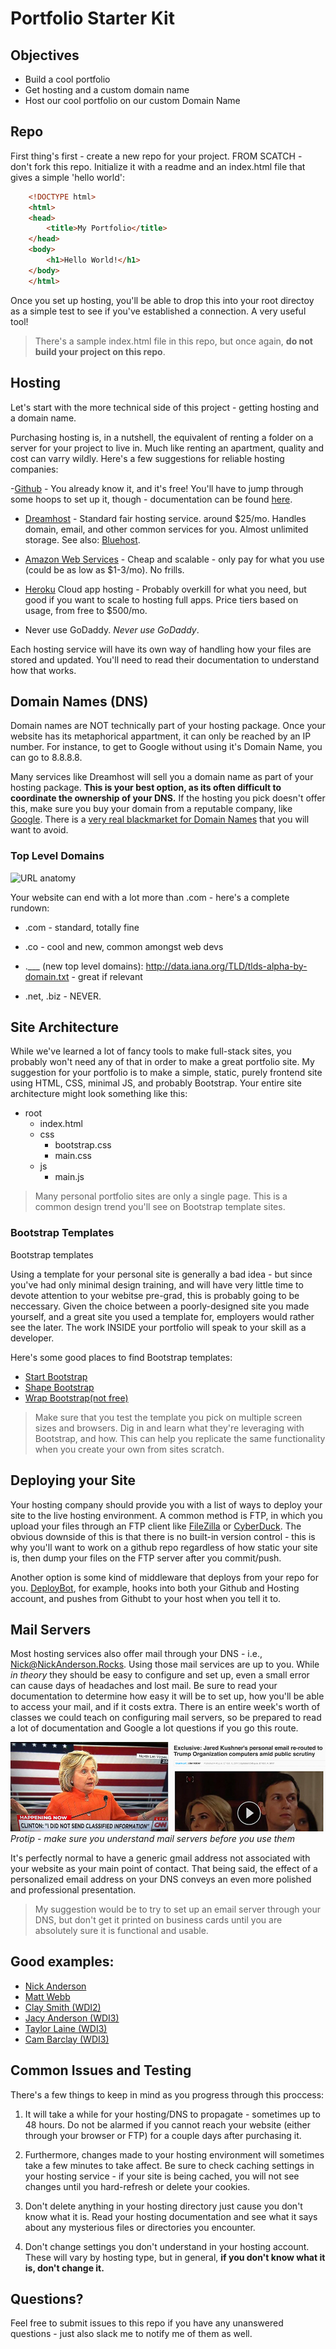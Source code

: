# Portfolio Starter Kit

## Objectives

- Build a cool portfolio
- Get hosting and a custom domain name
- Host our cool portfolio on our custom Domain Name

## Repo

First thing's first - create a new repo for your project. FROM SCATCH - don't fork this repo. Initialize it with a readme and an index.html file that gives a simple 'hello world':

```html
	<!DOCTYPE html>
	<html>
	<head>
		<title>My Portfolio</title>
	</head>
	<body>
		<h1>Hello World!</h1>
	</body>
	</html>
```

Once you set up hosting, you'll be able to drop this into your root directoy as a simple test to see if you've established a connection. A very useful tool!

> There's a sample index.html file in this repo, but once again, **do not build your project on this repo**.

## Hosting

Let's start with the more technical side of this project - getting hosting and a domain name. 

Purchasing hosting is, in a nutshell, the equivalent of renting a folder on a server for your project to live in. Much like renting an apartment, quality and cost can varry wildly. Here's a few suggestions for reliable hosting companies:

-[Github](https://help.github.com/articles/using-a-custom-domain-with-github-pages/) - You already know it, and it's free! You'll have to jump through some hoops to set up it, though - documentation can be found [here](https://help.github.com/articles/using-a-custom-domain-with-github-pages/).
- [Dreamhost](https://www.dreamhost.com/) - Standard fair hosting service. around $25/mo. Handles domain, email, and other common services for you. Almost unlimited storage. See also: [Bluehost](https://www.bluehost.com/).
- [Amazon Web Services](https://aws.amazon.com/) - Cheap and scalable - only pay for what you use (could be as low as $1-3/mo). No frills. 
- [Heroku](https://heroku.com/) Cloud app hosting - Probably overkill for what you need, but good if you want to scale to hosting full apps. Price tiers based on usage, from free to $500/mo.

- Never use GoDaddy. _Never use GoDaddy_.

Each hosting service will have its own way of handling how your files are stored and updated. You'll need to read their documentation to understand how that works.

## Domain Names (DNS)

Domain names are NOT technically part of your hosting package. Once your website has its metaphorical appartment, it can only be reached by an IP number. For instance, to get to Google without using it's Domain Name, you can go to 8.8.8.8.

Many services like Dreamhost will sell you a domain name as part of your hosting package. **This is your best option, as its often difficult to coordinate the ownership of your DNS.** If the hosting you pick doesn't offer this, make sure you buy your domain from a reputable company, like [Google](https://domains.google/#/). There is a [very real blackmarket for Domain Names](https://gimletmedia.com/episode/7-this-website-is-for-sale/) that you will want to avoid.

### Top Level Domains

![URL anatomy](http://eloquence.co.nz/wp-content/uploads/2013/07/URL-anatomy.jpg)

Your website can end with a lot more than .com - here's a complete rundown:

- .com - standard, totally fine

- .co - cool and new, common amongst web devs

- .___ (new top level domains): http://data.iana.org/TLD/tlds-alpha-by-domain.txt - great if relevant

- .net, .biz - NEVER.

## Site Architecture

While we've learned a lot of fancy tools to make full-stack sites, you probably won't need any of that in order to make a great portfolio site. My suggestion for your portfolio is to make a simple, static, purely frontend site using HTML, CSS, minimal JS, and probably Bootstrap. Your entire site architecture might look something like this:

- root
	- index.html 
	- css
		- bootstrap.css
		- main.css
	- js
		- main.js

> Many personal portfolio sites are only a single page. This is a common design trend you'll see on Bootstrap template sites.


### Bootstrap Templates

Bootstrap templates

Using a template for your personal site is generally a bad idea - but since you've had only minimal design training, and will have very little time to devote attention to your webitse pre-grad, this is probably going to be neccessary. Given the choice between a poorly-designed site you made yourself, and a great site you used a template for, employers would rather see the later. The work INSIDE your portfolio will speak to your skill as a developer.

Here's some good places to find Bootstrap templates:

- [Start Bootstrap](https://startbootstrap.com/)
- [Shape Bootstrap](https://shapebootstrap.net/free-templates)
- [Wrap Bootstrap(not free)](https://wrapbootstrap.com/?ref=bsw)

> Make sure that you test the template you pick on multiple screen sizes and browsers. Dig in and learn what they're leveraging with Bootstrap, and how. This can help you replicate the same functionality when you create your own from sites scratch.

## Deploying your Site

Your hosting company should provide you with a list of ways to deploy your site to the live hosting environment. A common method is FTP, in which you upload your files through an FTP client like [FileZilla](https://filezilla-project.org/) or [CyberDuck](https://cyberduck.io/). The obvious downside of this is that there is no built-in version control - this is why you'll want to work on a github repo regardless of how static your site is, then dump your files on the FTP server after you commit/push.

Another option is some kind of middleware that deploys from your repo for you. [DeployBot](https://deploybot.com/), for example, hooks into both your Github and Hosting account, and pushes from Githubt to your host when you tell it to. 

## Mail Servers

Most hosting services also offer mail through your DNS - i.e., Nick@NickAnderson.Rocks. Using those mail services are up to you. While *in theory* they should be easy to configure and set up, even a small error can cause days of headaches and lost mail. Be sure to read your documentation to determine how easy it will be to set up, how you'll be able to access your mail, and if it costs extra. There is an entire week's worth of classes we could teach on configuring mail servers, so be prepared to read a lot of documentation and Google a lot questions if you go this route. 

![Make sure you understand mail servers before you use them](img/emails.jpg)
*Protip - make sure you understand mail servers before you use them*

It's perfectly normal to have a generic gmail address not associated with your website as your main point of contact. That being said, the effect of a personalized email address on your DNS conveys an even more polished and professional presentation. 

>My suggestion would be to try to set up an email server through your DNS, but don't get it printed on business cards until you are absolutely sure it is functional and usable. 

## Good examples:

- [Nick Anderson](http://nickanderson.rocks/)
- [Matt Webb](http://www.mattwebb.co/)
- [Clay Smith (WDI2)](http://clay-code.com/)
- [Jacy Anderson (WDI3)](http://jacyanderson.co/)
- [Taylor Laine (WDI3)](http://www.taylorlaine.codes/)
- [Cam Barclay (WDI3)](http://camcreates.co/)


## Common Issues and Testing

There's a few things to keep in mind as you progress through this proccess:

1. It will take a while for your hosting/DNS to propagate - sometimes up to 48 hours. Do not be alarmed if you cannot reach your website (either through your browser or FTP) for a couple days after purchasing it.

2. Furthermore, changes made to your hosting environment will sometimes take a few minutes to take affect. Be sure to check caching settings in your hosting service - if your site is being cached, you will not see changes until you hard-refresh or delete your cookies.

3. Don't delete anything in your hosting directory just cause you don't know what it is. Read your hosting documentation and see what it says about any mysterious files or directories you encounter.

4. Don't change settings you don't understand in your hosting account. These will vary by hosting type, but in general, **if you don't know what it is, don't change it.**

## Questions?

Feel free to submit issues to this repo if you have any unanswered questions - just also slack me to notify me of them as well.




